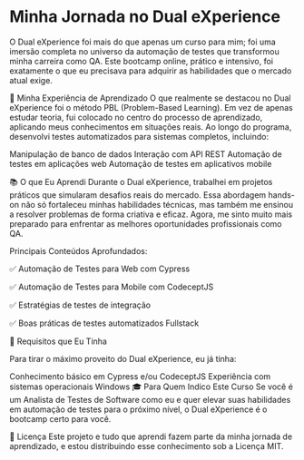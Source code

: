 # Minha Jornada no Dual eXperience
O Dual eXperience foi mais do que apenas um curso para mim; foi uma imersão completa no universo da automação de testes que transformou minha carreira como QA. Este bootcamp online, prático e intensivo, foi exatamente o que eu precisava para adquirir as habilidades que o mercado atual exige.


🚀 Minha Experiência de Aprendizado
O que realmente se destacou no Dual eXperience foi o método PBL (Problem-Based Learning). Em vez de apenas estudar teoria, fui colocado no centro do processo de aprendizado, aplicando meus conhecimentos em situações reais. Ao longo do programa, desenvolvi testes automatizados para sistemas completos, incluindo:

Manipulação de banco de dados
Interação com API REST
Automação de testes em aplicações web
Automação de testes em aplicativos mobile

📚 O que Eu Aprendi
Durante o Dual eXperience, trabalhei em projetos práticos que simularam desafios reais do mercado. Essa abordagem hands-on não só fortaleceu minhas habilidades técnicas, mas também me ensinou a resolver problemas de forma criativa e eficaz. Agora, me sinto muito mais preparado para enfrentar as melhores oportunidades profissionais como QA.

Principais Conteúdos Aprofundados:

✅ Automação de Testes para Web com Cypress

✅ Automação de Testes para Mobile com CodeceptJS

✅ Estratégias de testes de integração

✅ Boas práticas de testes automatizados Fullstack

🎯 Requisitos que Eu Tinha

Para tirar o máximo proveito do Dual eXperience, eu já tinha:

Conhecimento básico em Cypress e/ou CodeceptJS
Experiência com sistemas operacionais Windows
🎓 Para Quem Indico Este Curso
Se você é um Analista de Testes de Software como eu e quer elevar suas habilidades em automação de testes para o próximo nível, o Dual eXperience é o bootcamp certo para você.

📜 Licença
Este projeto e tudo que aprendi fazem parte da minha jornada de aprendizado, e estou distribuindo esse conhecimento sob a Licença MIT.
